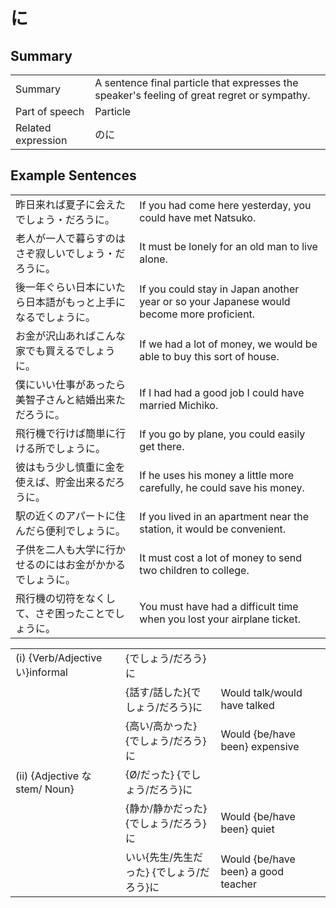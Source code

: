 # に

## Summary

<table><tr>   <td>Summary</td>   <td>A sentence final particle that expresses the speaker's feeling of great regret or sympathy.</td></tr><tr>   <td>Part of speech</td>   <td>Particle</td></tr><tr>   <td>Related expression</td>   <td>のに</td></tr></table>

## Example Sentences

<table><tr>   <td>昨日来れば夏子に会えたでしょう・だろうに。</td>   <td>If you had come here yesterday, you could have met Natsuko.</td></tr><tr>   <td>老人が一人で暮らすのはさぞ寂しいでしょう・だろうに。</td>   <td>It must be lonely for an old man to live alone.</td></tr><tr>   <td>後一年ぐらい日本にいたら日本語がもっと上手になるでしょうに。</td>   <td>If you could stay in Japan another year or so your Japanese would become more proficient.</td></tr><tr>   <td>お金が沢山あればこんな家でも買えるでしょうに。</td>   <td>If we had a lot of money, we would be able to buy this sort of house.</td></tr><tr>   <td>僕にいい仕事があったら美智子さんと結婚出来ただろうに。</td>   <td>If I had had a good job I could have married Michiko.</td></tr><tr>   <td>飛行機で行けば簡単に行ける所でしょうに。</td>   <td>If you go by plane, you could easily get there.</td></tr><tr>   <td>彼はもう少し慎重に金を使えば、貯金出来るだろうに。</td>   <td>If he uses his money a little more carefully, he could save his money.</td></tr><tr>   <td>駅の近くのアパートに住んだら便利でしょうに。</td>   <td>If you lived in an apartment near the station, it would be convenient.</td></tr><tr>   <td>子供を二人も大学に行かせるのにはお金がかかるでしょうに。</td>   <td>It must cost a lot of money to send two children to college.</td></tr><tr>   <td>飛行機の切符をなくして、さぞ困ったことでしょうに。</td>   <td>You must have had a difficult time when you lost your airplane ticket.</td></tr></table>

<table class="table"><tbody><tr class="tr head"><td class="td"><span class="numbers">(i)</span> <span class="bold">{Verb/Adjective い}informal</span></td><td class="td"><span>{でしょう/だろう}</span><span class="concept">に</span></td><td class="td"></td></tr><tr class="tr"><td class="td"></td><td class="td"><span>{話す/話した}{でしょう/だろう}</span><span class="concept">に</span></td><td class="td"><span>Would talk/would have talked</span></td></tr><tr class="tr"><td class="td"></td><td class="td"><span>{高い/高かった}{でしょう/だろう}</span><span class="concept">に</span></td><td class="td"><span>Would {be/have been} expensive</span></td></tr><tr class="tr head"><td class="td"><span class="numbers">(ii)</span> <span class="bold">{Adjective な stem/ Noun}</span></td><td class="td"><span>{Ø/だった} {でしょう/だろう}</span><span class="concept">に</span></td><td class="td"></td></tr><tr class="tr"><td class="td"></td><td class="td"><span>{静か/静かだった} {でしょう/だろう}</span><span class="concept">に</span></td><td class="td"><span>Would {be/have been} quiet</span></td></tr><tr class="tr"><td class="td"></td><td class="td"><span>いい{先生/先生だった} {でしょう/だろう}</span><span class="concept">に</span></td><td class="td"><span>Would {be/have been} a good teacher</span></td></tr></tbody></table>

